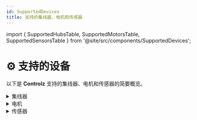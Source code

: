 ```yaml
---
id: SupportedDevices
title: 支持的集线器、电机和传感器
---
```


import { SupportedHubsTable, SupportedMotorsTable, SupportedSensorsTable } from '@site/src/components/SupportedDevices';

# ⚙️ 支持的设备

以下是 **Controlz** 支持的集线器、电机和传感器的简要概览。

<details>
<summary>集线器</summary>
<SupportedHubsTable />
</details>

<details>
<summary>电机</summary>
<SupportedMotorsTable />
</details>

<details>
<summary>传感器</summary>
<SupportedSensorsTable />
</details>
